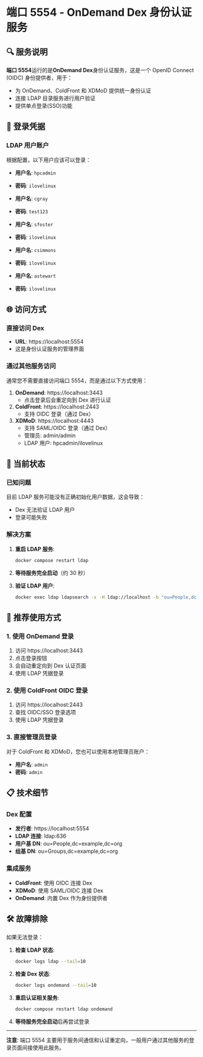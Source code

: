 # 端口 5554 - OnDemand Dex 身份认证服务

## 🔍 服务说明

**端口 5554**运行的是**OnDemand Dex**身份认证服务，这是一个 OpenID Connect (OIDC) 身份提供者，用于：

- 为 OnDemand、ColdFront 和 XDMoD 提供统一身份认证
- 连接 LDAP 目录服务进行用户验证
- 提供单点登录(SSO)功能

## 🔑 登录凭据

### LDAP 用户账户

根据配置，以下用户应该可以登录：

- **用户名**: `hpcadmin`
- **密码**: `ilovelinux`

- **用户名**: `cgray`
- **密码**: `test123`

- **用户名**: `sfoster`
- **密码**: `ilovelinux`

- **用户名**: `csimmons`
- **密码**: `ilovelinux`

- **用户名**: `astewart`
- **密码**: `ilovelinux`

## 🌐 访问方式

### 直接访问 Dex

- **URL**: https://localhost:5554
- 这是身份认证服务的管理界面

### 通过其他服务访问

通常您不需要直接访问端口 5554，而是通过以下方式使用：

1. **OnDemand**: https://localhost:3443
   - 点击登录后会重定向到 Dex 进行认证
2. **ColdFront**: https://localhost:2443
   - 支持 OIDC 登录（通过 Dex）
3. **XDMoD**: https://localhost:4443
   - 支持 SAML/OIDC 登录（通过 Dex）
   - 管理员: admin/admin
   - LDAP 用户: hpcadmin/ilovelinux

## 🔧 当前状态

### 已知问题

目前 LDAP 服务可能没有正确初始化用户数据，这会导致：

- Dex 无法验证 LDAP 用户
- 登录可能失败

### 解决方案

1. **重启 LDAP 服务**:

   ```bash
   docker compose restart ldap
   ```

2. **等待服务完全启动**（约 30 秒）

3. **验证 LDAP 用户**:
   ```bash
   docker exec ldap ldapsearch -x -H ldap://localhost -b "ou=People,dc=example,dc=org" "(objectClass=posixAccount)" uid
   ```

## 🚀 推荐使用方式

### 1. 使用 OnDemand 登录

1. 访问 https://localhost:3443
2. 点击登录按钮
3. 会自动重定向到 Dex 认证页面
4. 使用 LDAP 凭据登录

### 2. 使用 ColdFront OIDC 登录

1. 访问 https://localhost:2443
2. 查找 OIDC/SSO 登录选项
3. 使用 LDAP 凭据登录

### 3. 直接管理员登录

对于 ColdFront 和 XDMoD，您也可以使用本地管理员账户：

- **用户名**: `admin`
- **密码**: `admin`

## 📋 技术细节

### Dex 配置

- **发行者**: https://localhost:5554
- **LDAP 连接**: ldap:636
- **用户基 DN**: ou=People,dc=example,dc=org
- **组基 DN**: ou=Groups,dc=example,dc=org

### 集成服务

- **ColdFront**: 使用 OIDC 连接 Dex
- **XDMoD**: 使用 SAML/OIDC 连接 Dex
- **OnDemand**: 内置 Dex 作为身份提供者

## 🛠️ 故障排除

如果无法登录：

1. **检查 LDAP 状态**:

   ```bash
   docker logs ldap --tail=10
   ```

2. **检查 Dex 状态**:

   ```bash
   docker logs ondemand --tail=10
   ```

3. **重启认证相关服务**:

   ```bash
   docker compose restart ldap ondemand
   ```

4. **等待服务完全启动**后再尝试登录

---

**注意**: 端口 5554 主要用于服务间通信和认证重定向，一般用户通过其他服务的登录页面间接使用此服务。
